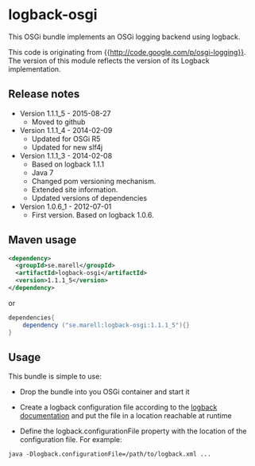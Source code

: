 # logback-osgi

  This OSGi bundle implements an OSGi logging backend using logback.

  This code is originating from {{http://code.google.com/p/osgi-logging}}. The version of this module reflects
  the version of its Logback implementation.

## Release notes

* Version 1.1.1_5 - 2015-08-27
  * Moved to github
* Version 1.1.1_4 - 2014-02-09
  * Updated for OSGi R5
  * Updated for new slf4j
* Version 1.1.1_3 - 2014-02-08
  * Based on logback 1.1.1
  * Java 7
  * Changed pom versioning mechanism.
  * Extended site information.
  * Updated versions of dependencies
* Version 1.0.6_1 - 2012-07-01
  * First version. Based on logback 1.0.6.

## Maven usage

```xml
<dependency>
  <groupId>se.marell</groupId>
  <artifactId>logback-osgi</artifactId>
  <version>1.1.1_5</version>
</dependency>
```

or

```groovy
dependencies{
    dependency ("se.marell:logback-osgi:1.1.1_5"){}
}
```

## Usage

This bundle is simple to use:

* Drop the bundle into you OSGi container and start it

* Create a logback configuration file according to the
[logback documentation](http://logback.qos.ch/manual/configuration.html) and put the file in a
location reachable at runtime

* Define the logback.configurationFile property with the location of the configuration file. For example:

```
java -Dlogback.configurationFile=/path/to/logback.xml ...
```
